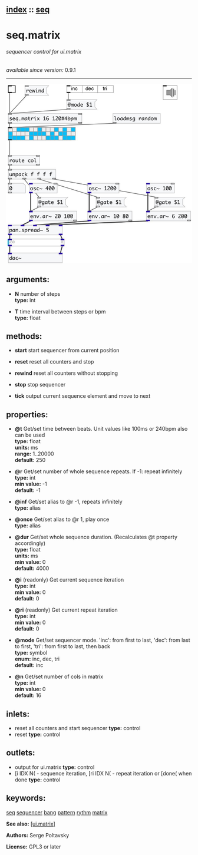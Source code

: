 [index](index.html) :: [seq](category_seq.html)
---

# seq.matrix

###### sequencer control for ui.matrix

*available since version:* 0.9.1

---




[![example](../examples/img/seq.matrix.jpg)](../examples/pd/seq.matrix.pd)



## arguments:

* **N**
number of steps<br>
__type:__ int<br>

* **T**
time interval between steps or bpm<br>
__type:__ float<br>



## methods:

* **start**
start sequencer from current position<br>

* **reset**
reset all counters and stop<br>

* **rewind**
reset all counters without stopping<br>

* **stop**
stop sequencer<br>

* **tick**
output current sequence element and move to next<br>




## properties:

* **@t** 
Get/set time between beats. Unit values like 100ms or 240bpm also can be used<br>
__type:__ float<br>
__units:__ ms<br>
__range:__ 1..20000<br>
__default:__ 250<br>

* **@r** 
Get/set number of whole sequence repeats. If -1: repeat infinitely<br>
__type:__ int<br>
__min value:__ -1<br>
__default:__ -1<br>

* **@inf** 
Get/set alias to @r -1, repeats infinitely<br>
__type:__ alias<br>

* **@once** 
Get/set alias to @r 1, play once<br>
__type:__ alias<br>

* **@dur** 
Get/set whole sequence duration. (Recalculates @t property accordingly)<br>
__type:__ float<br>
__units:__ ms<br>
__min value:__ 0<br>
__default:__ 4000<br>

* **@i** (readonly)
Get current sequence iteration<br>
__type:__ int<br>
__min value:__ 0<br>
__default:__ 0<br>

* **@ri** (readonly)
Get current repeat iteration<br>
__type:__ int<br>
__min value:__ 0<br>
__default:__ 0<br>

* **@mode** 
Get/set sequencer mode. &#39;inc&#39;: from first to last, &#39;dec&#39;: from last to first, &#39;tri&#39;:
from first to last, then back<br>
__type:__ symbol<br>
__enum:__ inc, dec, tri<br>
__default:__ inc<br>

* **@n** 
Get/set number of cols in matrix<br>
__type:__ int<br>
__min value:__ 0<br>
__default:__ 16<br>



## inlets:

* reset all counters and start sequencer 
__type:__ control<br>
* reset 
__type:__ control<br>



## outlets:

* output for ui.matrix
__type:__ control<br>
* [i IDX N( - sequence iteration, [ri IDX N( - repeat iteration or [done( when
            done
__type:__ control<br>



## keywords:

[seq](keywords/seq.html)
[sequencer](keywords/sequencer.html)
[bang](keywords/bang.html)
[pattern](keywords/pattern.html)
[rythm](keywords/rythm.html)
[matrix](keywords/matrix.html)



**See also:**
[\[ui.matrix\]](ui.matrix.html)




**Authors:** Serge Poltavsky




**License:** GPL3 or later





